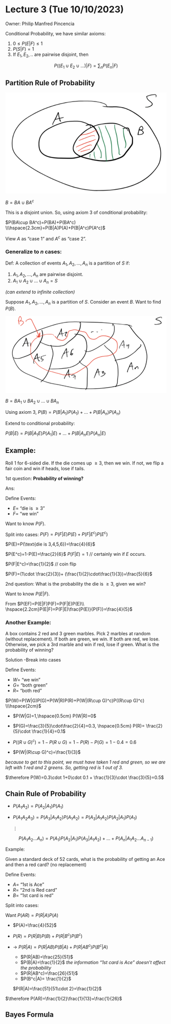 # Lecture 3 (Tue 10/10/2023)

Owner: Philip Manfred Pincencia

Conditional Probability, we have similar axioms:

1. $0\leq P(E|F)\leq 1$
2. $P(S|F)=1$
3. If $E_1,E_2,..$ are pairwise disjoint, then 

$$
P((E_1\cup E_2\cup ...)|F)=\sum_n P(E_n|F)
$$

## Partition Rule of Probability

![Untitled](Untitled%201.png)

$B=BA\cup BA^c$

This is a disjoint union. So, using axiom 3 of conditional probability: 

$P(BA\cup BA^c)=P(BA)+P(BA^c) \\\hspace{2.3cm}=P(B|A)P(A)+P(B|A^c)P(A^c)$

View $A$ as “case 1” and $A^c$ as “case 2”. 

### Generalize to $n$ cases:

Def: A collection of events $A_1, A_2, …, A_n$ is a partition of $S$ if: 

1. $A_1, A_2, …, A_n$ are pairwise disjoint.
2. $A_1\cup A_2\cup …\cup A_n=S$

*(can extend to infinite collection)* 

Suppose $A_1, A_2, …, A_n$ is a partition of $S$. Consider an event $B$. Want to find $P(B)$. 

![Untitled](Untitled%202.png)

$B=BA_1\cup BA_2\cup …\cup BA_n$

Using axiom 3, $P(B)=P(B|A_1)P(A_1)+…+P(B|A_n)P(A_n)$

Extend to conditional probability: 

$P(B|E)=P(B|A_1E)P(A_1|E)+…+P(B|A_nE)P(A_n|E)$

## Example:

Roll 1 for 6-sided die. If the die comes up $\geq 3$, then we win. If not, we flip a fair coin and win if heads, lose if tails. 

1st question: **Probability of winning?**

Ans: 

Define Events: 

- $E=$ “die is $\geq 3$”
- $F=$ “we win”

Want to know $P(F)$. 

Split into cases: $P(F)=P(F|E)P(E)+P(F|E^c)P(E^c)$

$P(E)=P(\text{die is 3,4,5,6})=\frac{4}{6}$

$P(E^c)=1-P(E)=\frac{2}{6}$
$P(F|E)=1$       // certainly win if $E$ occurs. 

$P(F|E^c)=\frac{1}{2}$     // coin flip

$P(F)=(1\cdot \frac{2}{3})+ (\frac{1}{2}\cdot\frac{1}{3})=\frac{5}{6}$

2nd question: What is the probability the die is $\geq 3$, given we win? 

Want to know $P(E|F)$.

From $P(EF)=P(E|F)P(F)=P(F|E)P(E)\\ \hspace{2.2cm}P(E|F)=P(F|E)\frac{P(E)}{P(F)}=\frac{4}{5}$

### Another Example:

A box contains 2 red and 3 green marbles. Pick 2 marbles at random (without replacement). If both are green, we win. If both are red, we lose. Otherwise, we pick a 3rd marble and win if red, lose if green. What is the probability of winning?

Solution -Break into cases

Define Events: 

- $W=$ “we win”
- $G=$ “both green”
- $R=$ “both red”

$P(W)=P(W|G)P(G)+P(W|R)P(R)+P(W|(R\cup G)^c)P((R\cup G)^c) \\\hspace{2cm}$ 

- $P(W|G)=1,\hspace{0.5cm} P(W|R)=0$
- $P(G)=\frac{3}{5}\cdot\frac{2}{4}=0.3, \hspace{0.5cm} P(R)= \frac{2}{5}\cdot \frac{1}{4}=0.1$
- $P((R\cup G)^c)=1-P(R\cup G)=1-P(R)-P(G)=1-0.4=0.6$

- $P(W|(R\cup G)^c)=\frac{1}{3}$

*because to get to this point, we must have taken 1 red and green, so we are left with 1 red and 2 greens. So, getting red is 1 out of 3.* 

$\therefore P(W)=0.3\cdot 1+0\cdot 0.1 + \frac{1}{3}\cdot \frac{3}{5}=0.5$

## Chain Rule of Probability

- $P(A_1A_2)=P(A_2|A_1)P(A_1)$
- $P(A_1A_2A_3)=P(A_3|A_1A_2)P(A_1A_2)=P(A_3|A_1A_2)P(A_2|A_1)P(A_1)$
    
    $\vdots$
    

$$
P(A_1A_2...A_n)=P(A_1)P(A_2|A_1)P(A_3|A_1A_2)+...+P(A_n|A_1A_2...A_{n-1})
$$

Example:

Given a standard deck of 52 cards, what is the probability of getting an Ace and then a red card? (no replacement)

Define Events: 

- $A=$ “1st is Ace”
- $R=$ “2nd is Red card”
- $B=$ “1st card is red”

Split into cases: 

Want $P(AR)=P(R|A)P(A)$

- $P(A)=\frac{4}{52}$
- $P(R)=P(R|B)P(B)+P(R|B^c)P(B^c)$
- → $P(R|A)=P(R|AB)P(B|A)+P(R|AB^c)P(B^c|A)$
    - $P(R|AB)=\frac{25}{51}$
    - $P(B|A)=\frac{1}{2}$        *the information “1st card is Ace” doesn’t affect the probability*
    - $P(R|AB^c)=\frac{26}{51}$
    - $P(B^c|A)= \frac{1}{2}$
    
    $P(R|A)=\frac{51}{51\cdot 2}=\frac{1}{2}$
    

$\therefore P(AR)=\frac{1}{2}\frac{1}{13}=\frac{1}{26}$

## Bayes Formula